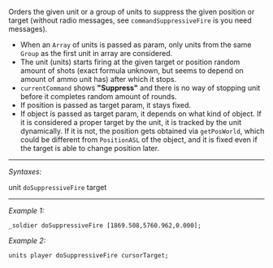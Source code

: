 Orders the given unit or a group of units to suppress the given position or target (without radio messages, see `commandSuppressiveFire` is you need messages). 
* When an `Array` of units is passed as param, only units from the same `Group` as the first unit in array are considered. 
* The unit (units) starts firing at the given target or position random amount of shots (exact formula unknown, but seems to depend on amount of ammo unit has) after which it stops. 
* `currentCommand` shows **"Suppress"** and there is no way of stopping unit before it completes random amount of rounds. 
* If position is passed as target param, it stays fixed. 
* If object is passed as target param, it depends on what kind of object. If it is considered a proper target by the unit, it is tracked by the unit dynamically. If it is not, the position gets obtained via `getPosWorld`, which could be different from `PositionASL` of the object, and it is fixed even if the target is able to change position later.


---
*Syntaxes:*

unit `doSuppressiveFire`  target

---
*Example 1:*

```sqf
_soldier doSuppressiveFire [1869.508,5760.962,0.000];
```

*Example 2:*

```sqf
units player doSuppressiveFire cursorTarget;
```
